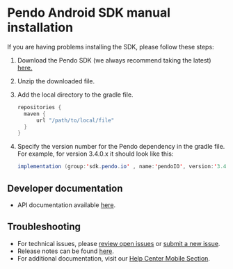 # Pendo Android SDK manual installation

If you are having problems installing the SDK, please follow these steps:

1. Download the Pendo SDK (we always recommend taking the latest) <a href="https://pendo.jfrog.io/ui/native/androidx-release/manual/" target="_blank">here.</a>

2. Unzip the downloaded file.

3. Add the local directory to the gradle file.

    ```java
    repositories {
      maven {
          url "/path/to/local/file"
      }
    } 
    ```

4. Specify the version number for the Pendo dependency in the gradle file. <br>For example, for version 3.4.0.x it should look like this: 

    ```java
    implementation (group:'sdk.pendo.io' , name:'pendoIO', version:'3.4.0.x', changing:true)
    ```

## Developer documentation

- API documentation available [here](/api-documentation/native-android-apis.md).


## Troubleshooting

- For technical issues, please [review open issues](https://github.com/pendo-io/pendo-mobile-sdk/issues) or [submit a new issue](https://github.com/pendo-io/pendo-mobile-sdk/issues).
- Release notes can be found [here](https://developers.pendo.io/category/mobile-sdk/).
- For additional documentation, visit our [Help Center Mobile Section](https://support.pendo.io/hc/en-us/categories/23324531103771-Mobile-implementation).
